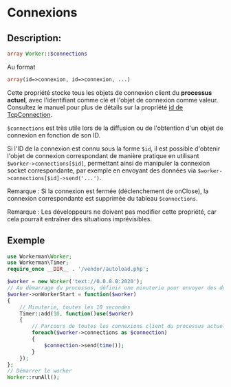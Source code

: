 # Connexions
## Description:
```php
array Worker::$connections
```

Au format
```php
array(id=>connexion, id=>connexion, ...)
```

Cette propriété stocke tous les objets de connexion client du **processus actuel**, avec l'identifiant comme clé et l'objet de connexion comme valeur. Consultez le manuel pour plus de détails sur la propriété [id de TcpConnection](../tcp-connection/id.md).

```$connections``` est très utile lors de la diffusion ou de l'obtention d'un objet de connexion en fonction de son ID.

Si l'ID de la connexion est connu sous la forme ```$id```, il est possible d'obtenir l'objet de connexion correspondant de manière pratique en utilisant ```$worker->connections[$id]```, permettant ainsi de manipuler la connexion socket correspondante, par exemple en envoyant des données via ```$worker->connections[$id]->send('...')```.

Remarque : Si la connexion est fermée (déclenchement de onClose), la connexion correspondante est supprimée du tableau ```$connections```.

Remarque : Les développeurs ne doivent pas modifier cette propriété, car cela pourrait entraîner des situations imprévisibles.

## Exemple

```php
use Workerman\Worker;
use Workerman\Timer;
require_once __DIR__ . '/vendor/autoload.php';

$worker = new Worker('text://0.0.0.0:2020');
// Au démarrage du processus, définir une minuterie pour envoyer des données à toutes les connexions client à intervalles réguliers
$worker->onWorkerStart = function($worker)
{
    // Minuterie, toutes les 10 secondes
    Timer::add(10, function()use($worker)
    {
        // Parcours de toutes les connexions client du processus actuel et envoi de l'heure du serveur actuel
        foreach($worker->connections as $connection)
        {
            $connection->send(time());
        }
    });
};
// Démarrer le worker
Worker::runAll();
```
